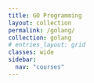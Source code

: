 ```yaml
---
title: GO Programming
layout: collection
permalink: /golang/
collection: golang
# entries_layout: grid
classes: wide
sidebar:
  nav: "courses"
---
```

